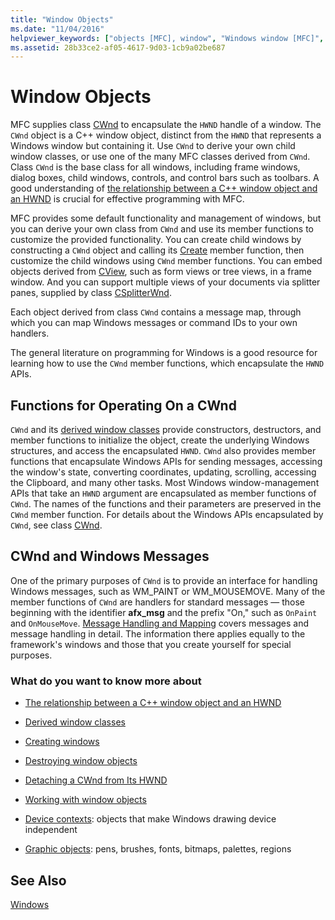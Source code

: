 ```yaml
---
title: "Window Objects"
ms.date: "11/04/2016"
helpviewer_keywords: ["objects [MFC], window", "Windows window [MFC]", "MFC, windows", "frame windows [MFC], C++ window objects", "window objects [MFC]", "windows [MFC], C++ window objects", "window messages [MFC]", "HWND", "messages [MFC], Windows", "Visual C++, window objects [MFC]", "HWND, window objects [MFC]"]
ms.assetid: 28b33ce2-af05-4617-9d03-1cb9a02be687
---
```

# Window Objects

MFC supplies class [CWnd](../mfc/reference/cwnd-class.md) to encapsulate the `HWND` handle of a window. The `CWnd` object is a C++ window object, distinct from the `HWND` that represents a Windows window but containing it. Use `CWnd` to derive your own child window classes, or use one of the many MFC classes derived from `CWnd`. Class `CWnd` is the base class for all windows, including frame windows, dialog boxes, child windows, controls, and control bars such as toolbars. A good understanding of [the relationship between a C++ window object and an HWND](../mfc/relationship-between-a-cpp-window-object-and-an-hwnd.md) is crucial for effective programming with MFC.

MFC provides some default functionality and management of windows, but you can derive your own class from `CWnd` and use its member functions to customize the provided functionality. You can create child windows by constructing a `CWnd` object and calling its [Create](../mfc/reference/cwnd-class.md#create) member function, then customize the child windows using `CWnd` member functions. You can embed objects derived from [CView](../mfc/reference/cview-class.md), such as form views or tree views, in a frame window. And you can support multiple views of your documents via splitter panes, supplied by class [CSplitterWnd](../mfc/reference/csplitterwnd-class.md).

Each object derived from class `CWnd` contains a message map, through which you can map Windows messages or command IDs to your own handlers.

The general literature on programming for Windows is a good resource for learning how to use the `CWnd` member functions, which encapsulate the `HWND` APIs.

## Functions for Operating On a CWnd

`CWnd` and its [derived window classes](../mfc/derived-window-classes.md) provide constructors, destructors, and member functions to initialize the object, create the underlying Windows structures, and access the encapsulated `HWND`. `CWnd` also provides member functions that encapsulate Windows APIs for sending messages, accessing the window's state, converting coordinates, updating, scrolling, accessing the Clipboard, and many other tasks. Most Windows window-management APIs that take an `HWND` argument are encapsulated as member functions of `CWnd`. The names of the functions and their parameters are preserved in the `CWnd` member function. For details about the Windows APIs encapsulated by `CWnd`, see class [CWnd](../mfc/reference/cwnd-class.md).

## CWnd and Windows Messages

One of the primary purposes of `CWnd` is to provide an interface for handling Windows messages, such as WM_PAINT or WM_MOUSEMOVE. Many of the member functions of `CWnd` are handlers for standard messages — those beginning with the identifier **afx_msg** and the prefix "On," such as `OnPaint` and `OnMouseMove`. [Message Handling and Mapping](../mfc/message-handling-and-mapping.md) covers messages and message handling in detail. The information there applies equally to the framework's windows and those that you create yourself for special purposes.

### What do you want to know more about

- [The relationship between a C++ window object and an HWND](../mfc/relationship-between-a-cpp-window-object-and-an-hwnd.md)

- [Derived window classes](../mfc/derived-window-classes.md)

- [Creating windows](../mfc/creating-windows.md)

- [Destroying window objects](../mfc/destroying-window-objects.md)

- [Detaching a CWnd from Its HWND](../mfc/detaching-a-cwnd-from-its-hwnd.md)

- [Working with window objects](../mfc/working-with-window-objects.md)

- [Device contexts](../mfc/device-contexts.md): objects that make Windows drawing device independent

- [Graphic objects](../mfc/graphic-objects.md): pens, brushes, fonts, bitmaps, palettes, regions

## See Also

[Windows](../mfc/windows.md)

